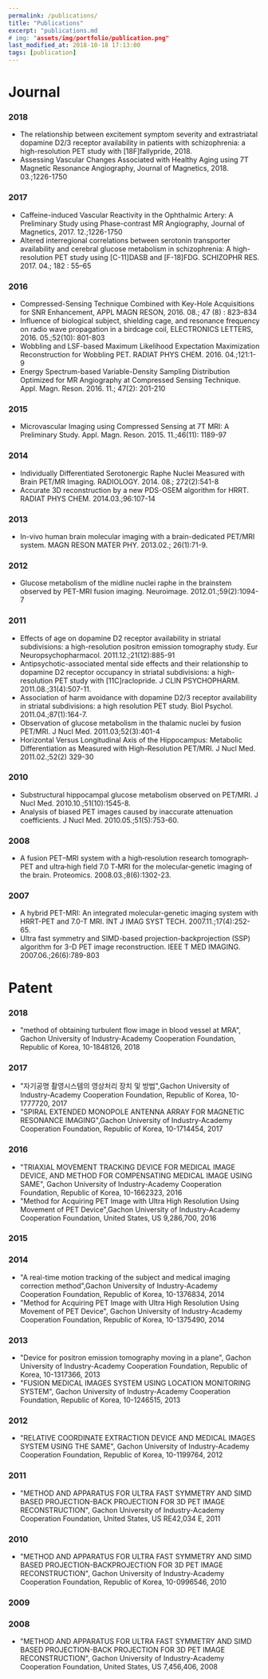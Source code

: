 ```yaml
---
permalink: /publications/
title: "Publications"
excerpt: "publications.md
# img: "assets/img/portfolio/publication.png"
last_modified_at: 2018-10-18 17:13:00
tags: [publication]
---
```


# Journal

### 2018

* The relationship between excitement symptom severity and extrastriatal dopamine D2/3 receptor availability in patients with schizophrenia: a high-resolution PET study with [18F]fallypride, 2018. 
* Assessing Vascular Changes Associated with Healthy Aging using 7T Magnetic Resonance Angiography, Journal of Magnetics, 2018. 03.;1226-1750

### 2017

* Caffeine-induced Vascular Reactivity in the Ophthalmic Artery: A Preliminary Study using Phase-contrast MR Angiography, Journal of Magnetics, 2017. 12.;1226-1750
* Altered interregional correlations between serotonin transporter availability and cerebral glucose metabolism in schizophrenia: A high-resolution PET study using [C-11]DASB and [F-18]FDG. SCHIZOPHR RES. 2017. 04.; 182 : 55–65

### 2016

* Compressed-Sensing Technique Combined with Key-Hole Acquisitions for SNR Enhancement, APPL MAGN RESON, 2016. 08.; 47 (8) : 823–834
* Influence of biological subject, shielding cage, and resonance frequency on radio wave propagation in a birdcage coil, ELECTRONICS LETTERS, 2016. 05.;52(10): 801-803
* Wobbling and LSF-based Maximum Likelihood Expectation Maximization Reconstruction for Wobbling PET. RADIAT PHYS CHEM. 2016. 04.;121:1-9 
* Energy Spectrum-based Variable-Density Sampling Distribution Optimized for MR Angiography at Compressed Sensing Technique. Appl. Magn. Reson. 2016. 11.; 47(2): 201-210

### 2015

* Microvascular Imaging using Compressed Sensing at 7T MRI: A Preliminary Study. Appl. Magn. Reson. 2015. 11.;46(11): 1189-97

### 2014

* Individually Differentiated Serotonergic Raphe Nuclei Measured with Brain PET/MR Imaging. RADIOLOGY. 2014. 08.; 272(2):541-8
* Accurate 3D reconstruction by a new PDS-OSEM algorithm for HRRT. RADIAT PHYS CHEM. 2014.03.;96:107-14

### 2013

* In-vivo human brain molecular imaging with a brain-dedicated PET/MRI system. MAGN RESON MATER PHY. 2013.02.; 26(1):71-9.

### 2012

* Glucose metabolism of the midline nuclei raphe in the brainstem observed by PET-MRI fusion imaging. Neuroimage. 2012.01.;59(2):1094-7

### 2011

* Effects of age on dopamine D2 receptor availability in striatal subdivisions: a high-resolution positron emission tomography study. Eur Neuropsychopharmacol. 2011.12.;21(12):885-91
* Antipsychotic-associated mental side effects and their relationship to dopamine D2 receptor occupancy in striatal subdivisions: a high-resolution PET study with [11C]raclopride. J CLIN PSYCHOPHARM. 2011.08.;31(4):507-11.
* Association of harm avoidance with dopamine D2/3 receptor availability in striatal subdivisions: a high resolution PET study. Biol Psychol. 2011.04.;87(1):164-7.
* Observation of glucose metabolism in the thalamic nuclei by fusion PET/MRI. J Nucl Med. 2011.03;52(3):401-4
* Horizontal Versus Longitudinal Axis of the Hippocampus: Metabolic Differentiation as Measured with High-Resolution PET/MRI. J Nucl Med. 2011.02.;52(2) 329-30

### 2010

* Substructural hippocampal glucose metabolism observed on PET/MRI. J Nucl Med. 2010.10.;51(10):1545-8.
* Analysis of biased PET images caused by inaccurate attenuation coefficients. J Nucl Med. 2010.05.;51(5):753-60.

### 2008

* A fusion PET–MRI system with a high‐resolution research tomograph‐PET and ultra‐high field 7.0 T‐MRI for the molecular‐genetic imaging of the brain. Proteomics. 2008.03.;8(6):1302-23.

### 2007

* A hybrid PET-MRI: An integrated molecular-genetic imaging system with HRRT-PET and 7.0-T MRI. INT J IMAG SYST TECH. 2007.11.;17(4):252-65.
* Ultra fast symmetry and SIMD-based projection-backprojection (SSP) algorithm for 3-D PET image reconstruction. IEEE T MED IMAGING. 2007.06.;26(6):789-803

# Patent

### 2018

* "method of obtaining turbulent flow image in blood vessel at MRA", Gachon University of Industry-Academy Cooperation Foundation, Republic of Korea, 10-1848126, 2018

### 2017

* "자기공명 촬영시스템의 영상처리 장치 및 방법",Gachon University of Industry-Academy Cooperation Foundation, Republic of Korea, 10-1777720, 2017
* "SPIRAL EXTENDED MONOPOLE ANTENNA ARRAY FOR MAGNETIC RESONANCE IMAGING",Gachon University of Industry-Academy Cooperation Foundation, Republic of Korea, 10-1714454, 2017

### 2016

* "TRIAXIAL MOVEMENT TRACKING DEVICE FOR MEDICAL IMAGE DEVICE, AND METHOD FOR COMPENSATING MEDICAL IMAGE USING SAME", Gachon University of Industry-Academy Cooperation Foundation, Republic of Korea, 10-1662323, 2016
* "Method for Acquiring PET Image with Ultra High Resolution Using Movement of PET Device",Gachon University of Industry-Academy Cooperation Foundation, United States, US 9,286,700, 2016

### 2015

### 2014

* "A real-time motion tracking of the subject and medical imaging correction method",Gachon University of Industry-Academy Cooperation Foundation, Republic of Korea, 10-1376834, 2014
* "Method for Acquiring PET Image with Ultra High Resolution Using Movement of PET Device", Gachon University of Industry-Academy Cooperation Foundation, Republic of Korea, 10-1375490, 2014

### 2013

* "Device for positron emission tomography moving in a plane", Gachon University of Industry-Academy Cooperation Foundation, Republic of Korea, 10-1317366, 2013
* "FUSION MEDICAL IMAGES SYSTEM USING LOCATION MONITORING SYSTEM", Gachon University of Industry-Academy Cooperation Foundation, Republic of Korea, 10-1246515, 2013

### 2012

* "RELATIVE COORDINATE EXTRACTION DEVICE AND MEDICAL IMAGES SYSTEM USING THE SAME", Gachon University of Industry-Academy Cooperation Foundation, Republic of Korea, 10-1199764, 2012

### 2011

* "METHOD AND APPARATUS FOR ULTRA FAST SYMMETRY AND SIMD BASED PROJECTION-BACK PROJECTION FOR 3D PET IMAGE RECONSTRUCTION", Gachon University of Industry-Academy Cooperation Foundation, United States, US RE42,034 E, 2011

### 2010

* "METHOD AND APPARATUS FOR ULTRA FAST SYMMETRY AND SIMD BASED PROJECTION-BACKPROJECTION FOR 3D PET IMAGE RECONSTRUCTION", Gachon University of Industry-Academy Cooperation Foundation, Republic of Korea, 10-0996546, 2010

### 2009

### 2008

* "METHOD AND APPARATUS FOR ULTRA FAST SYMMETRY AND SIMD BASED PROJECTION-BACK PROJECTION FOR 3D PET IMAGE RECONSTRUCTION", Gachon University of Industry-Academy Cooperation Foundation, United States, US 7,456,406, 2008
